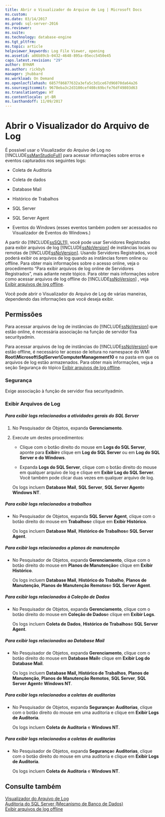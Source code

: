 ```yaml
---
title: Abrir o Visualizador do Arquivo de Log | Microsoft Docs
ms.custom: 
ms.date: 03/14/2017
ms.prod: sql-server-2016
ms.reviewer: 
ms.suite: 
ms.technology: database-engine
ms.tgt_pltfrm: 
ms.topic: article
helpviewer_keywords: Log File Viewer, opening
ms.assetid: a86b89cb-0432-4648-895a-05ecc5450e45
caps.latest.revision: "29"
author: BYHAM
ms.author: rickbyh
manager: jhubbard
ms.workload: On Demand
ms.openlocfilehash: 6857f86877632a3efa5c3d1ce67d96070da64a26
ms.sourcegitcommit: 9678eba3c2d3100cef408c69bcfe76df49803d63
ms.translationtype: HT
ms.contentlocale: pt-BR
ms.lasthandoff: 11/09/2017
---
```

# <a name="open-log-file-viewer"></a>Abrir o Visualizador do Arquivo de Log
  É possível usar o Visualizador do Arquivo de Log no [!INCLUDE[ssManStudioFull](../../includes/ssmanstudiofull-md.md)] para acessar informações sobre erros e eventos capturados nos seguintes logs:  
  
-   Coleta de Auditoria  
  
-   Coleta de dados  
  
-   Database Mail  
  
-   Histórico de Trabalhos  
  
-   SQL Server  
  
-   SQL Server Agent  
  
-   Eventos do Windows (esses eventos também podem ser acessados no Visualizador de Eventos do Windows.)  
  
 A partir do [!INCLUDE[ssSQL11](../../includes/sssql11-md.md)], você pode usar Servidores Registrados para exibir arquivos de log [!INCLUDE[ssNoVersion](../../includes/ssnoversion-md.md)] de instâncias locais ou remotas de [!INCLUDE[ssNoVersion](../../includes/ssnoversion-md.md)]. Usando Servidores Registrados, você poderá exibir os arquivos de log quando as instâncias forem online ou offline. Para obter mais informações sobre o acesso online, veja o procedimento “Para exibir arquivos de log online de Servidores Registrados”, mais adiante neste tópico. Para obter mais informações sobre como acessar arquivos de log offline do [!INCLUDE[ssNoVersion](../../includes/ssnoversion-md.md)] , veja [Exibir arquivos de log offline](../../relational-databases/logs/view-offline-log-files.md).  
  
 Você pode abrir o Visualizador do Arquivo de Log de várias maneiras, dependendo das informações que você deseja exibir.  
  
##  <a name="BeforeYouBegin"></a> Permissões  
 Para acessar arquivos de log de instâncias do [!INCLUDE[ssNoVersion](../../includes/ssnoversion-md.md)] que estão online, é necessária associação na função de servidor fixa securityadmin.  
  
 Para acessar arquivos de log de instâncias do [!INCLUDE[ssNoVersion](../../includes/ssnoversion-md.md)] que estão offline, é necessário ter acesso de leitura no namespace do WMI **Root\Microsoft\SqlServer\ComputerManagement10** e na pasta em que os arquivos de log estão armazenados. Para obter mais informações, veja a seção Segurança do tópico [Exibir arquivos de log offline](../../relational-databases/logs/view-offline-log-files.md).  
  
### <a name="security"></a>Segurança  
 Exige associação à função de servidor fixa securityadmin.  
  
### <a name="view-log-files"></a>Exibir Arquivos de Log  
  
##### <a name="to-view-logs-that-are-related-to-general-sql-server-activity"></a>Para exibir logs relacionados a atividades gerais do SQL Server  
  
1.  No Pesquisador de Objetos, expanda **Gerenciamento**.  
  
2.  Execute um destes procedimentos:  
  
    -   Clique com o botão direito do mouse em **Logs do SQL Server**, aponte para **Exibir**e clique em **Log do SQL Server** ou em **Log do SQL Server e do Windows**.  
  
    -   Expanda **Logs do SQL Server**, clique com o botão direito do mouse em qualquer arquivo de log e clique em **Exibir Log do SQL Server**. Você também pode clicar duas vezes em qualquer arquivo de log.  
  
     Os logs incluem **Database Mail**, **SQL Server**, **SQL Server Agent**e **Windows NT**.  
  
##### <a name="to-view-logs-that-are-related-to-jobs"></a>Para exibir logs relacionados a trabalhos  
  
-   No Pesquisador de Objetos, expanda **SQL Server Agent**, clique com o botão direito do mouse em **Trabalhos**e clique em **Exibir Histórico**.  
  
     Os logs incluem **Database Mail**, **Histórico de Trabalhos**e **SQL Server Agent**.  
  
##### <a name="to-view-logs-that-are-related-to-maintenance-plans"></a>Para exibir logs relacionados a planos de manutenção  
  
-   No Pesquisador de Objetos, expanda **Gerenciamento**, clique com o botão direito do mouse em **Planos de Manutenção**e clique em **Exibir Histórico**.  
  
     Os logs incluem **Database Mail**, **Histórico do Trabalho**, **Planos de Manutenção**, **Planos de Manutenção Remotos**e **SQL Server Agent**.  
  
##### <a name="to-view-logs-that-are-related-to-data-collection"></a>Para exibir logs relacionados à Coleção de Dados  
  
-   No Pesquisador de Objetos, expanda **Gerenciamento**, clique com o botão direito do mouse em **Coleção de Dados**e clique em **Exibir Logs**.  
  
     Os logs incluem **Coleta de Dados**, **Histórico de Trabalhos**e **SQL Server Agent**.  
  
##### <a name="to-view-logs-that-are-related-to-database-mail"></a>Para exibir logs relacionados ao Database Mail  
  
-   No Pesquisador de Objetos, expanda **Gerenciamento**, clique com o botão direito do mouse em **Database Mail**e clique em **Exibir Log do Database Mail**.  
  
     Os logs incluem **Database Mail, Histórico de Trabalhos**, **Planos de Manutenção**, **Planos de Manutenção Remotos**, **SQL Server**, **SQL Server Agent**e **Windows NT**.  
  
##### <a name="to-view-logs-that-are-related-to-audits-collections"></a>Para exibir logs relacionados a coletas de auditorias  
  
-   No Pesquisador de Objetos, expanda **Segurança**e **Auditorias**, clique com o botão direito do mouse em uma auditoria e clique em **Exibir Logs de Auditoria**.  
  
     Os logs incluem **Coleta de Auditoria** e **Windows NT**.  
  
##### <a name="to-view-logs-that-are-related-to-audits-collections"></a>Para exibir logs relacionados a coletas de auditorias  
  
-   No Pesquisador de Objetos, expanda **Segurança**e **Auditorias**, clique com o botão direito do mouse em uma auditoria e clique em **Exibir Logs de Auditoria**.  
  
     Os logs incluem **Coleta de Auditoria** e **Windows NT**.  
  
## <a name="see-also"></a>Consulte também  
 [Visualizador do Arquivo de Log](../../relational-databases/logs/log-file-viewer.md)   
 [Auditoria do SQL Server &#40;Mecanismo de Banco de Dados&#41;](../../relational-databases/security/auditing/sql-server-audit-database-engine.md)   
 [Exibir arquivos de log offline](../../relational-databases/logs/view-offline-log-files.md)  
  
  
